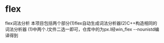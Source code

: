 # flex
flex词法分析
本项目包括两个部分(1)flex自动生成词法分析器(2)C++构造相同的词法分析器
(1)中两个.l文件二选一即可，仓库中的为px.l经win_flex --nounistd编译得到

